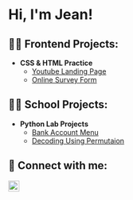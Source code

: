<h1>Hi, I'm Jean!</h1>

<h2>👨‍💻 Frontend Projects:</h2>

- <b>CSS & HTML Practice</b>
  - [Youtube Landing Page](https://github.com/YummyHero/YouTubeLandingPageLab)
  - [Online Survey Form](https://github.com/YummyHero/SurveyFormPractice/tree/main)

<h2>👨‍💻 School Projects:</h2>

- <b>Python Lab Projects</b>
  - [Bank Account Menu](https://github.com/YummyHero/BankAccountMenu)
  - [Decoding Using Permutaion](https://github.com/YummyHero/CryptographyLab)

<h2> 🤳 Connect with me:</h2>

[<img align="left" alt="JoshMadakor | LinkedIn" width="22px" src="https://cdn.jsdelivr.net/npm/simple-icons@v3/icons/linkedin.svg" />][linkedin]


[linkedin]: https://linkedin.com/in/jeanc-business-analyst/
